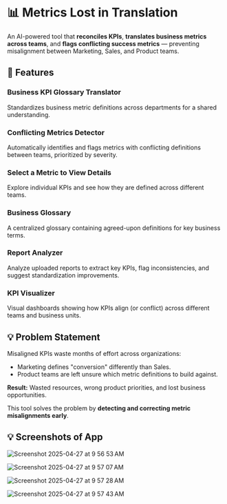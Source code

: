 # 📊 Metrics Lost in Translation

An AI-powered tool that **reconciles KPIs**, **translates business metrics across teams**, and **flags conflicting success metrics** — preventing misalignment between Marketing, Sales, and Product teams.

## 🚀 Features

### Business KPI Glossary Translator
Standardizes business metric definitions across departments for a shared understanding.

### Conflicting Metrics Detector
Automatically identifies and flags metrics with conflicting definitions between teams, prioritized by severity.

### Select a Metric to View Details
Explore individual KPIs and see how they are defined across different teams.

### Business Glossary
A centralized glossary containing agreed-upon definitions for key business terms.

### Report Analyzer
Analyze uploaded reports to extract key KPIs, flag inconsistencies, and suggest standardization improvements.

### KPI Visualizer
Visual dashboards showing how KPIs align (or conflict) across different teams and business units.

## 💡 Problem Statement

Misaligned KPIs waste months of effort across organizations:
- Marketing defines "conversion" differently than Sales.
- Product teams are left unsure which metric definitions to build against.

**Result:** Wasted resources, wrong product priorities, and lost business opportunities.

This tool solves the problem by **detecting and correcting metric misalignments early**.

## 💡 Screenshots of App


![Screenshot 2025-04-27 at 9 56 53 AM](https://github.com/user-attachments/assets/61398a12-11a7-4c0b-bd6c-9f5819113ef4)

![Screenshot 2025-04-27 at 9 57 07 AM](https://github.com/user-attachments/assets/86e09a15-02a5-4495-9830-8a28b3825306)

![Screenshot 2025-04-27 at 9 57 28 AM](https://github.com/user-attachments/assets/143cfca7-c4fe-47ab-bcb3-474e893185b2)

![Screenshot 2025-04-27 at 9 57 43 AM](https://github.com/user-attachments/assets/baaa21b5-bc8f-4eb1-8569-caf47b1af05e)
